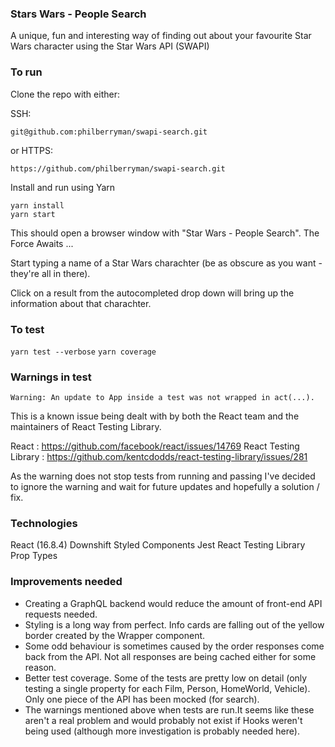### Stars Wars - People Search

A unique, fun and interesting way of finding out about your favourite Star Wars character using the Star Wars API (SWAPI)

### To run

Clone the repo with either:

SSH:

```
git@github.com:philberryman/swapi-search.git
```

or HTTPS:

```
https://github.com/philberryman/swapi-search.git
```

Install and run using Yarn

```
yarn install
yarn start
```

This should open a browser window with "Star Wars - People Search". The Force Awaits ...

Start typing a name of a Star Wars charachter (be as obscure as you want - they're all in there).

Click on a result from the autocompleted drop down will bring up the information about that charachter.

### To test

`yarn test --verbose`
`yarn coverage`

### Warnings in test

`Warning: An update to App inside a test was not wrapped in act(...).`

This is a known issue being dealt with by both the React team and the maintainers of React Testing Library.

React : https://github.com/facebook/react/issues/14769
React Testing Library : https://github.com/kentcdodds/react-testing-library/issues/281

As the warning does not stop tests from running and passing I've decided to ignore the warning and wait for future updates and hopefully a solution / fix.

### Technologies

React (16.8.4)
Downshift
Styled Components
Jest
React Testing Library
Prop Types

### Improvements needed

- Creating a GraphQL backend would reduce the amount of front-end API requests needed.
- Styling is a long way from perfect. Info cards are falling out of the yellow border created by the Wrapper component.
- Some odd behaviour is sometimes caused by the order responses come back from the API. Not all responses are being cached either for some reason.
- Better test coverage. Some of the tests are pretty low on detail (only testing a single property for each Film, Person, HomeWorld, Vehicle). Only one piece of the API has been mocked (for search).
- The warnings mentioned above when tests are run.It seems like these aren't a real problem and would probably not exist if Hooks weren't being used (although more investigation is probably needed here).
